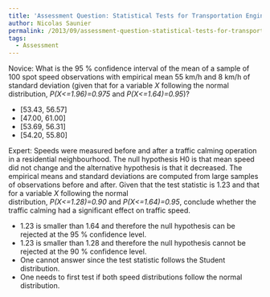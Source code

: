```yaml
---
title: 'Assessment Question: Statistical Tests for Transportation Engineers'
author: Nicolas Saunier
permalink: /2013/09/assessment-question-statistical-tests-for-transportation-engineers/
tags:
  - Assessment
---
```

Novice: What is the 95 % confidence interval of the mean of a sample of 100 spot speed observations with empirical mean 55 km/h and 8 km/h of standard deviation (given that for a variable *X* following the normal distribution, *P(X<=1.96)=0.975* and *P(X<=1.64)=0.95*)?

*   [53.43, 56.57]
*   [47.00, 61.00]
*   [53.69, 56.31]
*   [54.20, 55.80]

Expert: Speeds were measured before and after a traffic calming operation in a residential neighbourhood. The null hypothesis H0 is that mean speed did not change and the alternative hypothesis is that it decreased. The empirical means and standard deviations are computed from large samples of observations before and after. Given that the test statistic is 1.23 and that for a variable *X* following the normal distribution, *P(X<=1.28)=0.90* and *P(X<=1.64)=0.95*, conclude whether the traffic calming had a significant effect on traffic speed.

*   1.23 is smaller than 1.64 and therefore the null hypothesis can be rejected at the 95 % confidence level.
*   1.23 is smaller than 1.28 and therefore the null hypothesis cannot be rejected at the 90 % confidence level.
*   One cannot answer since the test statistic follows the Student distribution.
*   One needs to first test if both speed distributions follow the normal distribution.
